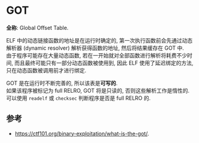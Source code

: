 # GOT

**全称**: Global Offset Table.

ELF 中的动态链接函数的地址是在运行时确定的, 第一次执行函数前会先通过动态解析器 (dynamic resolver) 解析获得函数的地址, 然后将结果缓存在 GOT 中.  
由于程序可能存在大量动态函数, 若在一开始就对全部函数进行解析将耗费不少时间, 而且最终可能只有一部分动态函数被使用到, 因此 ELF 使用了延迟绑定的方法, 只在动态函数被调用前才进行绑定.

GOT 是在运行时不断完善的, 所以该表是**可写的**.  
如果该程序被标记为 full RELRO, GOT 将是只读的, 否则这些解析工作是惰性的. 可以使用 `readelf` 或 `checksec` 判断程序是否是 full RELRO 的.

## 参考

- <https://ctf101.org/binary-exploitation/what-is-the-got/>.
